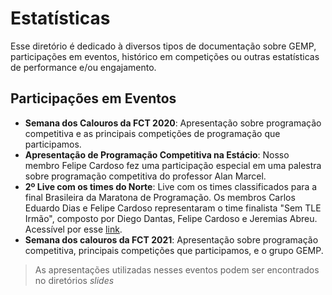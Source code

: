 # Estatísticas
Esse diretório é dedicado à diversos tipos de documentação sobre GEMP, participações em eventos, histórico em competições ou outras estatísticas de performance e/ou engajamento.

## Participações em Eventos
- **Semana dos Calouros da FCT 2020**: Apresentação sobre programação competitiva e as principais competições de programação que participamos.
- **Apresentação de Programação Competitiva na Estácio**: Nosso membro Felipe Cardoso fez uma participação especial em uma palestra sobre programação competitiva do professor Alan Marcel.
- **2º Live com os times do Norte**: Live com os times classificados para a final Brasileira da Maratona de Programação. Os membros Carlos Eduardo Dias e Felipe Cardoso representaram o time finalista "Sem TLE Irmão", composto por Diego Dantas, Felipe Cardoso e Jeremias Abreu. Acessível por esse [link](https://www.youtube.com/watch?v=eUtSfDUbinY).
- **Semana dos calouros da FCT 2021**: Apresentação sobre programação competitiva, principais competições que participamos, e o grupo GEMP.

> As apresentações utilizadas nesses eventos podem ser encontrados no diretórios _slides_ 
